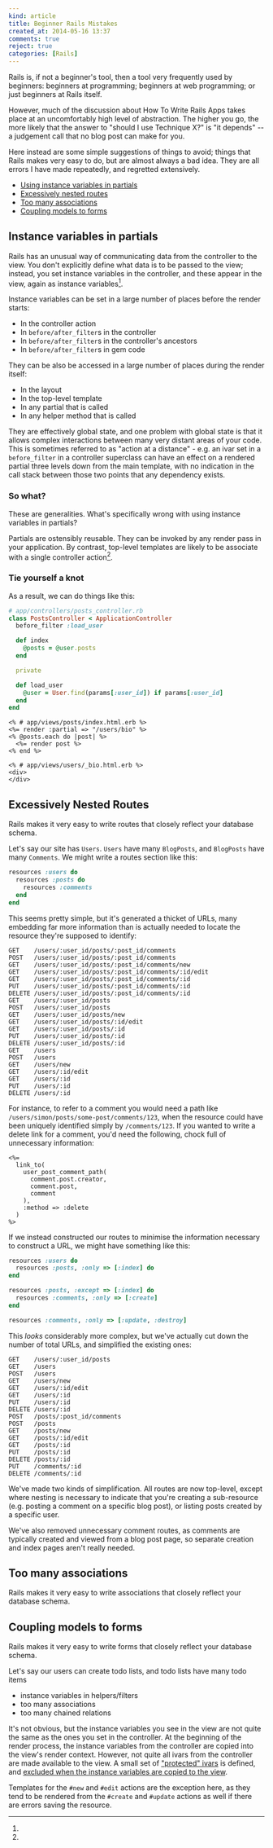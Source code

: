 ```yaml
---
kind: article
title: Beginner Rails Mistakes
created_at: 2014-05-16 13:37
comments: true
reject: true
categories: [Rails]
---
```


Rails is, if not a beginner's tool, then a tool very frequently used by
beginners: beginners at programming; beginners at web programming; or
just beginners at Rails itself.

However, much of the discussion about How To Write Rails Apps takes
place at an uncomfortably high level of abstraction. The higher you go,
the more likely that the answer to "should I use Technique X?" is "it
depends" -- a judgement call that no blog post can make for you.

Here instead are some simple suggestions of things to avoid; things that
Rails makes very easy to do, but are almost always a bad idea. They are
all errors I have made repeatedly, and regretted extensively.

* [Using instance variables in
  partials](#instance-variables-in-partials)
* [Excessively nested routes](#excessively-nested-routes)
* [Too many associations](#too-many-associations)
* [Coupling models to forms](#coupling-models-to-forms)

## Instance variables in partials

Rails has an unusual way of communicating data from the controller to
the view. You don't explicitly define what data is to be passed to the
view; instead, you set instance variables in the controller, and these
appear in the view, again as instance variables[^1].

Instance variables can be set in a large number of places before the
render starts:

* In the controller action
* In `before/after_filter`s in the controller
* In `before/after_filter`s in the controller's ancestors
* In `before/after_filter`s in gem code

They can be also be accessed in a large number of places during the
render itself:

* In the layout
* In the top-level template
* In any partial that is called
* In any helper method that is called

They are effectively global state, and one problem with global state is
that it allows complex interactions between many very distant areas of
your code. This is sometimes referred to as "action at a distance" -
e.g. an ivar set in a `before_filter` in a controller superclass can
have an effect on a rendered partial three levels down from the main
template, with no indication in the call stack between those two points
that any dependency exists.

### So what?

These are generalities. What's specifically wrong with using instance
variables in partials?

Partials are ostensibly reusable. They can be invoked by any render pass
in your application. By contrast, top-level templates are likely to be
associate with a single controller action[^2].

### Tie yourself a knot

As a result, we can do things like this:

```ruby
# app/controllers/posts_controller.rb
class PostsController < ApplicationController
  before_filter :load_user

  def index
    @posts = @user.posts
  end

  private

  def load_user
    @user = User.find(params[:user_id]) if params[:user_id]
  end
end
```

```erb
<% # app/views/posts/index.html.erb %>
<%= render :partial => "/users/bio" %>
<% @posts.each do |post| %>
  <%= render post %>
<% end %>
```

```erb
<% # app/views/users/_bio.html.erb %>
<div>
</div>
```

## Excessively Nested Routes

Rails makes it very easy to write routes that closely reflect your
database schema.

Let's say our site has `Users`. `Users` have many `BlogPosts`, and
`BlogPosts` have many `Comments`. We might write a routes section like
this:

```ruby
resources :users do
  resources :posts do
    resources :comments
  end
end
```

This seems pretty simple, but it's generated a thicket of URLs, many
embedding far more information than is actually needed to locate the
resource they're supposed to identify:

```
GET    /users/:user_id/posts/:post_id/comments         
POST   /users/:user_id/posts/:post_id/comments         
GET    /users/:user_id/posts/:post_id/comments/new     
GET    /users/:user_id/posts/:post_id/comments/:id/edit
GET    /users/:user_id/posts/:post_id/comments/:id     
PUT    /users/:user_id/posts/:post_id/comments/:id     
DELETE /users/:user_id/posts/:post_id/comments/:id     
GET    /users/:user_id/posts                           
POST   /users/:user_id/posts                           
GET    /users/:user_id/posts/new                       
GET    /users/:user_id/posts/:id/edit                  
GET    /users/:user_id/posts/:id                       
PUT    /users/:user_id/posts/:id                       
DELETE /users/:user_id/posts/:id                       
GET    /users                                          
POST   /users                                          
GET    /users/new                                      
GET    /users/:id/edit                                 
GET    /users/:id                                      
PUT    /users/:id                                      
DELETE /users/:id                                      
```

For instance, to refer to a comment you would need a path like
`/users/simon/posts/some-post/comments/123`, when the resource
could have been uniquely identified simply by `/comments/123`. If you
wanted to write a delete link for a comment, you'd need the following,
chock full of unnecessary information:

```erb
<%=
  link_to(
    user_post_comment_path(
      comment.post.creator,
      comment.post,
      comment
    ),
    :method => :delete
  )
%>
```

If we instead constructed our routes to minimise the information
necessary to construct a URL, we might have something like this:

```ruby
resources :users do
  resources :posts, :only => [:index] do
end

resources :posts, :except => [:index] do
  resources :comments, :only => [:create]
end

resources :comments, :only => [:update, :destroy]
```

This *looks* considerably more complex, but we've actually cut down the
number of total URLs, and simplified the existing ones:

```
GET    /users/:user_id/posts   
GET    /users                  
POST   /users                  
GET    /users/new              
GET    /users/:id/edit         
GET    /users/:id              
PUT    /users/:id              
DELETE /users/:id              
POST   /posts/:post_id/comments
POST   /posts                  
GET    /posts/new              
GET    /posts/:id/edit         
GET    /posts/:id              
PUT    /posts/:id              
DELETE /posts/:id              
PUT    /comments/:id           
DELETE /comments/:id           
```

We've made two kinds of simplification. All routes are now top-level,
except where nesting is necessary to indicate that you're creating a
sub-resource (e.g. posting a comment on a specific blog post), or listing
posts created by a specific user.

We've also removed unnecessary comment routes, as comments are typically
created and viewed from a blog post page, so separate creation and index
pages aren't really needed.

## Too many associations

Rails makes it very easy to write associations that closely reflect your
database schema.

## Coupling models to forms

Rails makes it very easy to write forms that closely reflect your
database schema.

Let's say our users can create todo lists, and todo lists have many todo
items

* instance variables in helpers/filters
* too many associations
* too many chained relations

[^1]:
  It's not obvious, but the instance variables you see in the view are
  not quite the same as the ones you set in the controller. At the
  beginning of the render process, the instance variables from the
  controller are copied into the view's render context. However, not
  quite all ivars from the controller are made available to the view. A
  small set of ["protected"
  ivars](https://github.com/rails/rails/blob/4-1-stable/actionpack/lib/action_controller/base.rb#L253-255)
  is defined, and [excluded when the instance variables are copied to
  the
  view](https://github.com/rails/rails/blob/4-1-stable/actionpack/lib/abstract_controller/rendering.rb#L63-74).

[^2]:
  Templates for the `#new` and `#edit` actions are the exception here,
  as they tend to be rendered from the `#create` and `#update` actions
  as well if there are errors saving the resource.
